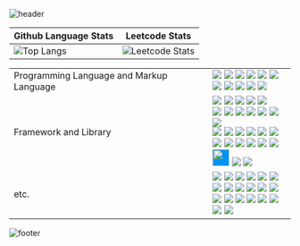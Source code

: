 ![header](https://capsule-render.vercel.app/api?type=waving&height=200&section=header&text=Minji's%20GitHub&fontSize=68&color=gradient&customColorList=15&fontColor=FFFFFF&fontAlignY=35&animation=twinkling)

|Github Language Stats|Leetcode Stats|
|---|---|
|![Top Langs](https://github-readme-beauty.vercel.app/api/top-langs/?username=minjikang0822&count_private=true&layout=compact&size_weight=1&count_weight=0&langs_count=10&theme=minji&bg_color=2,ddd6f3,faaca8)|![Leetcode Stats](https://leetcard.jacoblin.cool/minjikang0822?ext=heatmap?animation=true?theme=minji?font=PTserif)|


<table>
    <tbody>
        <tr>
            <td colspan="3">Programming Language and Markup Language</td>
            <td colspan="1">
              <img src="https://img.shields.io/badge/Java-007396?style=flat-square&logo=java&logoColor=white">
              <img src="https://img.shields.io/badge/C-A8B9CC?style=flat-square&logo=c&logoColor=white"/>
              <img src="https://img.shields.io/badge/Python-3776AB?style=flat-square&logo=python&logoColor=white"/>
              <img src="https://img.shields.io/badge/R-276DC3?style=flat-square&logo=r&logoColor=white"/>
              <img src="https://img.shields.io/badge/JavaScript-F7DF1E?style=flat-square&logo=javascript&logoColor=white"/>
              <img src="https://img.shields.io/badge/PHP-777BB4?style=flat-square&logo=php&logoColor=white"/>
                <br>
              <img src="https://img.shields.io/badge/XML-000000?style=flat-square&logo=&logoColor=white"/>
              <img src="https://img.shields.io/badge/SQL-1260CC?style=flat-square&logo=&logoColor=white"/>
              <img src="https://img.shields.io/badge/Bash-4EAA25?style=flat-square&logo=gnubash&logoColor=white"/>
              <img src="https://img.shields.io/badge/HTML-E34F26?style=flat-square&logo=html5&logoColor=white"/>
              <img src="https://img.shields.io/badge/CSS-1572B6?style=flat-square&logo=css3&logoColor=white"/>
          </td>
        </tr>
        <tr>
            <td colspan="3">Framework and Library</td>
            <td colspan="1">
              <img src="https://img.shields.io/badge/AndroidStudio-3DDC84?style=flat-square&logo=Android&logoColor=white"/>
              <img src="https://img.shields.io/badge/Anaconda-44A833?style=flat-square&logo=anaconda&logoColor=white"/>
              <img src="https://img.shields.io/badge/Flask-000000?style=flat-square&logo=flask&logoColor=white"/>
              <img src="https://img.shields.io/badge/Keras-D00000?style=flat-square&logo=keras&logoColor=white"/>
              <img src="https://img.shields.io/badge/ApacheTomcat-F8DC75?style=flat-square&logo=apachetomcat&logoColor=white"/>
                <br>
              <img src="https://img.shields.io/badge/Django-092E20?style=flat-square&logo=django&logoColor=white"/>
              <img src="https://img.shields.io/badge/NumPy-013243?style=flat-square&logo=numpy&logoColor=white"/>
              <img src="https://img.shields.io/badge/OpenCV-5C3EE8?style=flat-square&logo=opencv&logoColor=white"/>
              <img src="https://img.shields.io/badge/Oracle-F80000?style=flat-square&logo=oracle&logoColor=white"/>
              <img src="https://img.shields.io/badge/MariaDB-003545?style=flat-square&logo=mariadb&logoColor=white"/>
              <img src="https://img.shields.io/badge/MongoDB-47A248?style=flat-square&logo=mongodb&logoColor=white"/>
              <img src="https://img.shields.io/badge/MySQL-4479A1?style=flat-square&logo=mysql&logoColor=white"/>
                <br>
              <img src="https://img.shields.io/badge/Node.js-339933?style=flat-square&logo=nodedotjs&logoColor=white"/>
              <img src="https://img.shields.io/badge/pandas-150458?style=flat-square&logo=pandas&logoColor=white"/>
              <img src="https://img.shields.io/badge/PyTorch-EE4C2C?style=flat-square&logo=pytorch&logoColor=white"/>
              <img src="https://img.shields.io/badge/Selenium-43B02A?style=flat-square&logo=selenium&logoColor=white"/>
              <img src="https://img.shields.io/badge/Spring-6DB33F?style=flat-square&logo=spring&logoColor=white"/>
              <img src="https://img.shields.io/badge/SQLite-003B57?style=flat-square&logo=sqlite&logoColor=white"/>
                <br>
              <img src="https://img.shields.io/badge/TensorFlow-FF6F00?style=flat-square&logo=tensorflow&logoColor=white"/>
              <img src="https://img.shields.io/badge/React-61DAFB?style=flat-square&logo=react&logoColor=white"/>
              <img src="https://img.shields.io/badge/Vue.js-4FC08D?style=flat-square&logo=vuedotjs&logoColor=white"/>
              <img src="https://img.shields.io/badge/Gradle-02303A?style=flat-square&logo=gradle&logoColor=white"/>
              <img src="https://img.shields.io/badge/JSON-000000?style=flat-square&logo=json&logoColor=white"/>
              <img src="https://img.shields.io/badge/jQuery-0769AD?style=flat-square&logo=jquery&logoColor=white"/>
                <br>
              <img src="https://i2.wp.com/www.differencebetween.com/wp-content/uploads/2015/07/difference-between-ajax-and-jQuery-Ajax.png?w=398&ssl=1" style="width:30px;background-color:#0094F5"/>
              <img src="https://img.shields.io/badge/Ajax-0094F5?style=flat-square&logoColor=white&?logo="/>
              <img src="https://img.shields.io/badge/Bootstrap-7952B3?style=flat-square&logo=bootstrap&logoColor=white"/></td>
        </tr>
      <tr>
        <td colspan="3">etc.</td>
        <td colspan="1">
          <img src="https://img.shields.io/badge/Git-F05032?style=flat-square&logo=git&logoColor=white"/>
          <img src="https://img.shields.io/badge/GitHub-181717?style=flat-square&logo=github&logoColor=white"/>
          <img src="https://img.shields.io/badge/Docker-2496ED?style=flat-square&logo=docker&logoColor=white"/>
          <img src="https://img.shields.io/badge/Jupyter-F37626?style=flat-square&logo=jupyter&logoColor=white"/>
          <img src="https://img.shields.io/badge/LaTeX-008080?style=flat-square&logo=latex&logoColor=white"/>
          <img src="https://img.shields.io/badge/Linux-FCC624?style=flat-square&logo=linux&logoColor=white"/>
            <br>
          <img src="https://img.shields.io/badge/macOS-000000?style=flat-square&logo=macos&logoColor=white"/>
          <img src="https://img.shields.io/badge/PyCharm-000000?style=flat-square&logo=pycharm&logoColor=white"/>
          <img src="https://img.shields.io/badge/Visual Studio Code-007ACC?style=flat-square&logo=visualstudiocode&logoColor=white"/>
          <img src="https://img.shields.io/badge/RStudio-75AADB?style=flat-square&logo=rstudio&logoColor=white"/>
          <img src="https://img.shields.io/badge/Eclipse IDE-2C2255?style=flat-square&logo=eclipseide&logoColor=white"/>
          <img src="https://img.shields.io/badge/GoogleAnalytics-E37400?style=flat-square&logo=googleanalytics&logoColor=white"/>
            <br>
          <img src="https://img.shields.io/badge/WordPress-21759B?style=flat-square&logo=wordpress&logoColor=white"/>
          <img src="https://img.shields.io/badge/ExpressVPN-DA3940?style=flat-square&logo=expressvpn&logoColor=white"/>
          <img src="https://img.shields.io/badge/NordVPN-4687FF?style=flat-square&logo=nordvpn&logoColor=white"/>
          <img src="https://img.shields.io/badge/Notion-000000?style=flat-square&logo=notion&logoColor=white"/>
          <img src="https://img.shields.io/badge/Zyte-B02CCE?style=flat-square&logo=zyte&logoColor=white"/>
          <img src="https://img.shields.io/badge/Slack-4A154B?style=flat-square&logo=slack&logoColor=white"/>
            <br>
          <img src="https://img.shields.io/badge/Sourcetree-0052CC?style=flat-square&logo=sourcetree&logoColor=white"/>
          <img src="https://img.shields.io/badge/Oxygen-3A209E?style=flat-square&logo=oxygen&logoColor=white"/>
          </td>
    </tbody>
</table>


![footer](https://capsule-render.vercel.app/api?section=footer&type=waving&height=200&color=gradient&customColorList=15)
